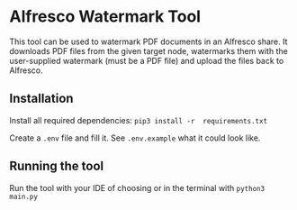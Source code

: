 # Alfresco Watermark Tool

This tool can be used to watermark PDF documents in an Alfresco share. It downloads PDF files from the given target node, watermarks them with the user-supplied watermark (must be a PDF file) and upload the files back to Alfresco.

## Installation

Install all required dependencies:
`pip3 install -r  requirements.txt`

Create a `.env` file and fill it. See `.env.example` what it could look like.

## Running the tool

Run the tool with your IDE of choosing or in the terminal with `python3 main.py`
